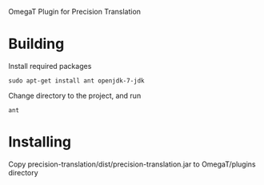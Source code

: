 OmegaT Plugin for Precision Translation

# Building #

Install required packages

    sudo apt-get install ant openjdk-7-jdk

Change directory to the project, and run

    ant

# Installing #

Copy precision-translation/dist/precision-translation.jar to OmegaT/plugins directory